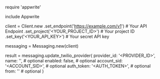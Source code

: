 require 'appwrite'

include Appwrite

client = Client.new
    .set_endpoint('https://example.com/v1') # Your API Endpoint
    .set_project('<YOUR_PROJECT_ID>') # Your project ID
    .set_key('<YOUR_API_KEY>') # Your secret API key

messaging = Messaging.new(client)

result = messaging.update_twilio_provider(
    provider_id: '<PROVIDER_ID>',
    name: '<NAME>', # optional
    enabled: false, # optional
    account_sid: '<ACCOUNT_SID>', # optional
    auth_token: '<AUTH_TOKEN>', # optional
    from: '<FROM>' # optional
)
